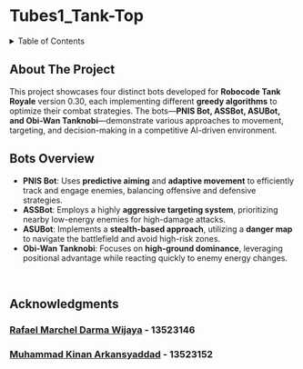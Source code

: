 # Tubes1_Tank-Top
<!-- TABLE OF CONTENTS -->
<details>
  <summary>Table of Contents</summary>
  <ol>
    <li>
      <a href="#about-the-project">About The Project</a>
    </li>
    <li><a href="#acknowledgments">Acknowledgments</a></li>
  </ol>
</details>

<!-- ABOUT THE PROJECT -->
## About The Project

This project showcases four distinct bots developed for **Robocode Tank Royale** version 0.30, each implementing different **greedy algorithms** to optimize their combat strategies. The bots—**PNIS Bot, ASSBot, ASUBot, and Obi-Wan Tanknobi**—demonstrate various approaches to movement, targeting, and decision-making in a competitive AI-driven environment.

## Bots Overview
- **PNIS Bot**: Uses **predictive aiming** and **adaptive movement** to efficiently track and engage enemies, balancing offensive and defensive strategies.  
- **ASSBot**: Employs a highly **aggressive targeting system**, prioritizing nearby low-energy enemies for high-damage attacks.  
- **ASUBot**: Implements a **stealth-based approach**, utilizing a **danger map** to navigate the battlefield and avoid high-risk zones.  
- **Obi-Wan Tanknobi**: Focuses on **high-ground dominance**, leveraging positional advantage while reacting quickly to enemy energy changes.  

<br/>

<!-- ACKNOWLEDGMENTS -->
## Acknowledgments
### [Rafael Marchel Darma Wijaya](https://github.com/V-Kleio) - 13523146
### [Muhammad Kinan Arkansyaddad](https://github.com/kin-ark) - 13523152
